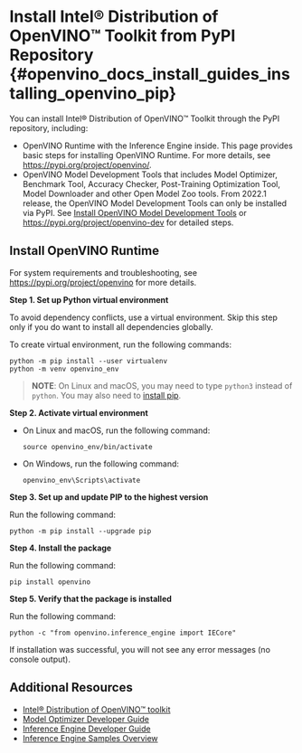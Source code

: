 # Install Intel® Distribution of OpenVINO™ Toolkit from PyPI Repository {#openvino_docs_install_guides_installing_openvino_pip}

You can install Intel® Distribution of OpenVINO™ Toolkit through the PyPI repository, including:

* OpenVINO Runtime with the Inference Engine inside. This page provides basic steps for installing OpenVINO Runtime. For more details, see <https://pypi.org/project/openvino/>.
* OpenVINO Model Development Tools that includes Model Optimizer, Benchmark Tool, Accuracy Checker, Post-Training Optimization Tool, Model Downloader and other Open Model Zoo tools. From 2022.1 release, the OpenVINO Model Development Tools can only be installed via PyPI. See [Install OpenVINO Model Development Tools](installing-model-dev-tools.md) or <https://pypi.org/project/openvino-dev> for detailed steps.

## Install OpenVINO Runtime

For system requirements and troubleshooting, see <https://pypi.org/project/openvino> for more details.

**Step 1. Set up Python virtual environment**

To avoid dependency conflicts, use a virtual environment. Skip this step only if you do want to install all dependencies globally.

To create virtual environment, run the following commands:
```
python -m pip install --user virtualenv
python -m venv openvino_env
```

> **NOTE**: On Linux and macOS, you may need to type `python3` instead of `python`. You may also need to [install pip](https://pip.pypa.io/en/stable/installing/).

**Step 2. Activate virtual environment**

* On Linux and macOS, run the following command:
  ```
  source openvino_env/bin/activate
  ```
* On Windows, run the following command:
  ```
  openvino_env\Scripts\activate
  ```

**Step 3. Set up and update PIP to the highest version**

Run the following command:
```
python -m pip install --upgrade pip
```

**Step 4. Install the package**

Run the following command:
```
pip install openvino
```

**Step 5. Verify that the package is installed**

Run the following command:
```
python -c "from openvino.inference_engine import IECore"
```

If installation was successful, you will not see any error messages (no console output).



## Additional Resources

- [Intel® Distribution of OpenVINO™ toolkit](https://software.intel.com/en-us/openvino-toolkit)
- [Model Optimizer Developer Guide](../MO_DG/Deep_Learning_Model_Optimizer_DevGuide.md)
- [Inference Engine Developer Guide](../OV_Runtime_UG/Deep_Learning_Inference_Engine_DevGuide.md)
- [Inference Engine Samples Overview](../OV_Runtime_UG/Samples_Overview.md)
